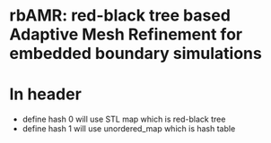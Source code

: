 # rbAMR: red-black tree based  Adaptive Mesh Refinement for embedded boundary simulations
     

# In header 
  - define hash 0 will use STL map which is red-black tree
  - define hash 1 will use unordered_map which is hash table
